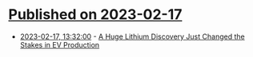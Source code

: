 # [Published on 2023-02-17](index.md)

* [2023-02-17, 13:32:00](https://soylentnews.org/article.pl?sid=23/02/16/1313202&from=rss) - [A Huge Lithium Discovery Just Changed the Stakes in EV Production](https://soylentnews.org/article.pl?sid=23/02/16/1313202&from=rss)

